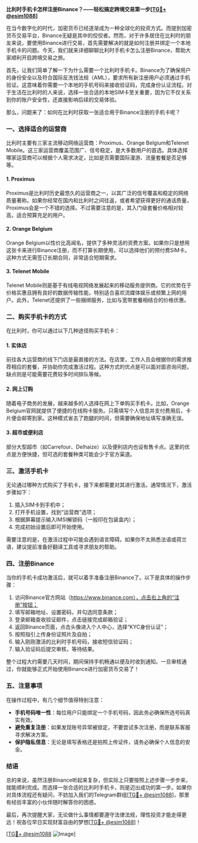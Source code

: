 **比利时手机卡怎样注册Binance？——轻松搞定跨境交易第一步[[TG💪+ @esim1088](https://t.me/s/esim1088)]**

在当今数字化的时代，加密货币已经逐渐成为一种全球化的投资方式。而提到加密货币交易平台，Binance无疑是其中的佼佼者。然而，对于许多居住在比利时的朋友来说，要使用Binance进行交易，首先需要解决的就是如何注册并绑定一个本地手机卡的问题。今天，我们就来详细聊聊比利时手机卡怎么注册Binance，帮助大家顺利开启跨境交易之旅。

首先，让我们简单了解一下为什么需要一个比利时手机卡。Binance为了确保用户的身份安全以及符合国际反洗钱法规（AML），要求所有新注册用户必须通过手机验证。这意味着你需要一个本地的手机号码来接收验证码，完成身份认证流程。对于生活在比利时的人来说，选择一张合适的本地SIM卡至关重要，因为它不仅关系到你的账户安全性，还直接影响后续的交易体验。

那么，问题来了：如何在比利时获取一张适合用于Binance注册的手机卡呢？

### **一、选择适合的运营商**
比利时主要有三家主流移动网络运营商：Proximus、Orange Belgium和Telenet Mobile。这三家运营商覆盖范围广、信号稳定，是大多数用户的首选。具体选择哪家运营商可以根据个人需求决定，比如是否需要国际漫游、流量套餐是否足够等。

#### **1. Proximus**
Proximus是比利时历史最悠久的运营商之一，以其广泛的信号覆盖和稳定的网络质量著称。如果你经常在国内和比利时之间往返，或者希望获得更好的通话质量，Proximus会是一个不错的选择。不过需要注意的是，其入门级套餐价格相对较高，适合预算充足的用户。

#### **2. Orange Belgium**
Orange Belgium以性价比高闻名，提供了多种灵活的资费方案。如果你只是想用这张卡来进行Binance注册，而不打算长期使用，可以选择他们的预付费SIM卡。这种方式无需签订长期合同，非常适合短期需求。

#### **3. Telenet Mobile**
Telenet Mobile则是基于有线电视网络发展起来的移动服务提供商。它的优势在于价格实惠且拥有良好的数据传输性能，特别适合喜欢流媒体娱乐或频繁上网的用户。此外，Telenet还提供了一些捆绑服务，比如与宽带套餐相结合的价格优惠。

### **二、购买手机卡的方式**
在比利时，你可以通过以下几种途径购买手机卡：

#### **1. 实体店**
前往各大运营商的线下门店是最直接的方法。在店里，工作人员会根据你的需求推荐相应的套餐，并协助你完成激活过程。这种方式的优点是可以面对面咨询问题，缺点则是可能需要花费较多时间排队等候。

#### **2. 网上订购**
随着电子商务的发展，越来越多的人选择在网上下单购买手机卡。比如，Orange Belgium官网就提供了便捷的在线购卡服务。只需填写个人信息并支付费用后，卡片便会邮寄到家。这种模式省去了跑腿的时间，但需要确保地址填写准确无误。

#### **3. 超市或便利店**
部分大型超市（如Carrefour、Delhaize）以及便利店内也设有售卡点。这里的优点是方便快捷，但可选的套餐种类可能会少于官方渠道。

### **三、激活手机卡**
无论通过哪种方式购买了手机卡，接下来都需要对其进行激活。通常情况下，激活步骤如下：

1. 插入SIM卡到手机中；
2. 打开手机设置，找到“运营商”选项；
3. 根据屏幕提示输入IMSI解锁码（一般印在包装盒内）；
4. 完成初始设置后即可开始使用。

需要注意的是，在激活过程中可能会遇到语言障碍。如果你不太熟悉法语或荷兰语，建议提前准备好翻译工具或寻求朋友的帮助。

### **四、注册Binance**
当你的手机卡成功激活后，就可以着手准备注册Binance了。以下是具体的操作步骤：

1. 访问Binance官方网站（https://www.binance.com），点击右上角的“注册”按钮；
2. 填写邮箱地址、设置密码，并勾选同意条款；
3. 登录邮箱查收验证邮件，点击链接完成邮箱验证；
4. 返回Binance页面，点击头像进入个人中心，选择“KYC身份认证”；
5. 按照指引上传身份证照片及自拍；
6. 输入刚刚激活的比利时手机号码，接收短信验证码；
7. 输入验证码后提交审核，等待结果。

整个过程大约需要几天时间，期间保持手机畅通以便及时收到通知。一旦审核通过，你就能够正式开始使用Binance进行加密货币交易了！

### **五、注意事项**
在操作过程中，有几个细节值得特别注意：

- **手机号码唯一性**：每位用户只能绑定一个手机号码，因此务必确保所选号码真实有效。
- **避免重复注册**：如果发现账号异常被锁定，不要尝试多次注册，而是联系客服寻求解决方案。
- **保护隐私信息**：无论是填写表格还是拍照上传证件，请务必确保个人信息的安全。

### **结语**
总的来说，虽然注册Binance听起来复杂，但实际上只要按照上述步骤一步步来，就能顺利完成。而选择一张合适的比利时手机卡，则是迈出成功的第一步。如果你对具体流程还有疑问，不妨加入我们的Telegram群组[[TG💪+ @esim1088](https://t.me/s/esim1088)]，那里有经验丰富的小伙伴随时解答你的困惑。

最后，再次提醒大家，无论做什么事情都要遵守法律法规，理性投资才能走得更远！祝各位早日实现财富自由的梦想[[TG💪+ @esim1088](https://t.me/s/esim1088)]！

[[TG💪+ @esim1088](https://t.me/s/esim1088) ![Image](https://i.postimg.cc/4NQfJmqS/Snipaste-2025-05-13-00-14-12.png)]